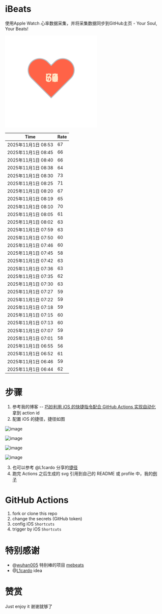 # iBeats
使用Apple Watch 心率数据采集，并将采集数据同步到GitHub主页 - Your Soul, Your Beats!

![](./files/heart.svg)

<!--START_SECTION:my_heart_rate-->
| Time | Rate | 
 | ---- | ---- | 
| 2025年11月1日 08:53 | 67 |
| 2025年11月1日 08:45 | 66 |
| 2025年11月1日 08:40 | 66 |
| 2025年11月1日 08:38 | 64 |
| 2025年11月1日 08:30 | 73 |
| 2025年11月1日 08:25 | 71 |
| 2025年11月1日 08:20 | 67 |
| 2025年11月1日 08:19 | 65 |
| 2025年11月1日 08:10 | 70 |
| 2025年11月1日 08:05 | 61 |
| 2025年11月1日 08:02 | 63 |
| 2025年11月1日 07:59 | 63 |
| 2025年11月1日 07:50 | 60 |
| 2025年11月1日 07:46 | 60 |
| 2025年11月1日 07:45 | 58 |
| 2025年11月1日 07:42 | 63 |
| 2025年11月1日 07:36 | 63 |
| 2025年11月1日 07:35 | 62 |
| 2025年11月1日 07:30 | 63 |
| 2025年11月1日 07:27 | 59 |
| 2025年11月1日 07:22 | 59 |
| 2025年11月1日 07:18 | 59 |
| 2025年11月1日 07:15 | 60 |
| 2025年11月1日 07:13 | 60 |
| 2025年11月1日 07:07 | 59 |
| 2025年11月1日 07:01 | 58 |
| 2025年11月1日 06:55 | 56 |
| 2025年11月1日 06:52 | 61 |
| 2025年11月1日 06:46 | 59 |
| 2025年11月1日 06:44 | 62 |

<!--END_SECTION:my_heart_rate-->

# 步骤
1. 参考我的博客 -- [巧妙利用 iOS 的快捷指令配合 GitHub Actions 实现自动化](https://github.com/yihong0618/gitblog/issues/198) 拿到 action id
2. 配置 iOS 的捷径，捷径如图

![image](https://user-images.githubusercontent.com/15976103/122154218-0db0b480-ce97-11eb-93bb-5aec07c558dc.png)

![image](https://user-images.githubusercontent.com/15976103/122154236-186b4980-ce97-11eb-8e4b-70551a0391ae.png)

![image](https://user-images.githubusercontent.com/15976103/122154268-2d47dd00-ce97-11eb-902e-3acf292265a9.png)

![image](https://user-images.githubusercontent.com/15976103/122174055-fa144680-ceb4-11eb-9be2-3eb83cd516f7.png)

3. 也可以参考 @L1cardo 分享的[捷径](https://www.icloud.com/shortcuts/6ab6047b459c41ad822ad6b94b1c03d4)
4. 跑完 Actions 之后生成的 svg 引用到自己的 README 或 profile 中，我的[例子](https://github.com/yihong0618) 

# GitHub Actions

1. fork or clone this repo
2. change the secrets (GitHub token)
3. config iOS `Shortcuts` 
4. trigger by iOS `Shortcuts`

# 特别感谢
- @[wuhan005](https://github.com/wuhan005) 特别棒的项目 [mebeats](https://github.com/wuhan005/mebeats)
- @[L1cardo](https://github.com/L1cardo) idea

# 赞赏
Just enjoy it
谢谢就够了
